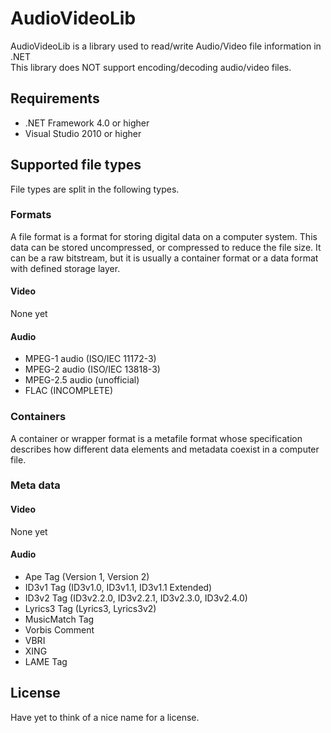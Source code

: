# AudioVideoLib
AudioVideoLib is a library used to read/write Audio/Video file information in .NET<br />
This library does NOT support encoding/decoding audio/video files.

## Requirements
* .NET Framework 4.0 or higher
* Visual Studio 2010 or higher

## Supported file types
File types are split in the following types.

### Formats
A file format is a  format for storing digital data on a computer system. This data can be stored uncompressed, or compressed to reduce the file size. It can be a raw bitstream, but it is usually a container format or a data format with defined storage layer.

#### Video
None yet

#### Audio
* MPEG-1 audio (ISO/IEC 11172-3)
* MPEG-2 audio (ISO/IEC 13818-3)
* MPEG-2.5 audio (unofficial)
* FLAC (INCOMPLETE)

### Containers
A container or wrapper format is a metafile format whose specification describes how different data elements and metadata coexist in a computer file.

### Meta data
#### Video
None yet

#### Audio
* Ape Tag (Version 1, Version 2)
* ID3v1 Tag (ID3v1.0, ID3v1.1, ID3v1.1 Extended)
* ID3v2 Tag (ID3v2.2.0, ID3v2.2.1, ID3v2.3.0, ID3v2.4.0)
* Lyrics3 Tag (Lyrics3, Lyrics3v2)
* MusicMatch Tag
* Vorbis Comment
* VBRI
* XING
* LAME Tag

## License
Have yet to think of a nice name for a license.

